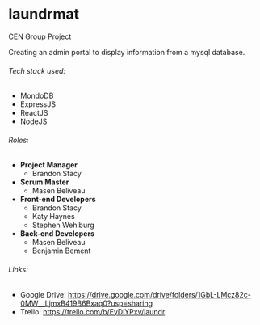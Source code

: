 # laundrmat
CEN Group Project

Creating an admin portal to display information from a mysql database.

###### Tech stack used:
* MondoDB
* ExpressJS
* ReactJS
* NodeJS

###### Roles:
* **Project Manager**
  * Brandon Stacy
* **Scrum Master**
  * Masen Beliveau
* **Front-end Developers**
  * Brandon Stacy
  * Katy Haynes
  * Stephen Wehlburg
* **Back-end Developers**
  * Masen Beliveau
  * Benjamin Bement
  
###### Links:
* Google Drive: https://drive.google.com/drive/folders/1GbL-LMcz82c-0MW__LjmxB419B6Bxaq0?usp=sharing
* Trello: https://trello.com/b/EyDiYPxv/laundr
